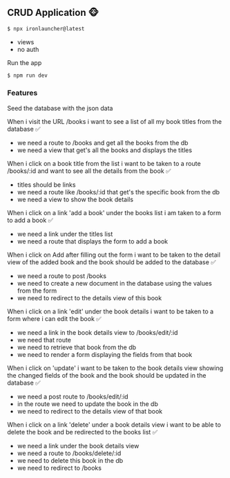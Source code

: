 CRUD Application 🐵
------------------

```bash
$ npx ironlauncher@latest
```

- views
- no auth

Run the app
```bash	
$ npm run dev
```

### Features
 
Seed the database with the json data 
 
When i visit the URL /books i want to see a list of all my book titles from the database ✅
- we need a route to /books and get all the books from the db
- we need a view that get's all the books and displays the titles
 
 
 
When i click on a book title from the list i want to be taken to a route /books/:id and want to see all the details from the book ✅
- titles should be links
- we need a route like /books/:id that get's the specific book from the db 
- we need a view to show the book details
 
 
When i click on a link 'add a book' under the books list i am taken to a form to add a book ✅
- we need a link under the titles list
- we need a route that displays the form to add a book
 
When i click on Add after filling out the form i want to be taken to the detail view of the added book and the book should be added to the database ✅
- we need a route to post /books
- we need to create a new document in the database using the values from the form
- we need to redirect to the details view of this book
 
 
When i click on a link 'edit' under the book details i want to be taken to a form where i can edit the book ✅
- we need a link in the book details view to /books/edit/:id
- we need that route
- we need to retrieve that book from the db
- we need to render a form displaying the fields from that book
 
 
When i click on 'update' i want to be taken to the book details view showing the changed fields of the book and the book should be updated in the database ✅
- we need a post route to /books/edit/:id
- in the route we need to update the book in the db
- we need to redirect to the details view of that book
 
 
When i click on a link 'delete' under a book details view i want to be able to delete the book and be redirected to the books list ✅
- we need a link under the book details view
- we need a route to /books/delete/:id
- we need to delete this book in the db
- we need to redirect to /books